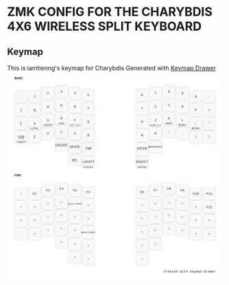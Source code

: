 # ZMK CONFIG FOR THE CHARYBDIS 4X6 WIRELESS SPLIT KEYBOARD

## Keymap

This is iamtienng's keymap for Charybdis
Generated with [Keymap Drawer](https://github.com/caksoylar/keymap-drawer-web/)
![Tim Keymap](/docs/keymap/my_keymap.svg)
